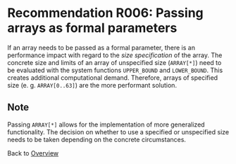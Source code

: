 # Recommendation R006: Passing arrays as formal parameters

If an array needs to be passed as a formal parameter, there is an performance impact with regard to the _size specification_ of the array.
The concrete size and limits of an array of unspecified size (`ARRAY[*]`) need to be evaluated with the system functions `UPPER_BOUND` and `LOWER_BOUND`.
This creates additional computational demand. Therefore, arrays of specified size (e. g. `ARRAY[0..63]`) are the more performant solution.

## Note

Passing `ARRAY[*]` allows for the implementation of more generalized functionality. The decision on whether to use a specified or unspecified size needs to be taken depending on the concrete circumstances.

Back to [Overview](./01_Introduction.md)
